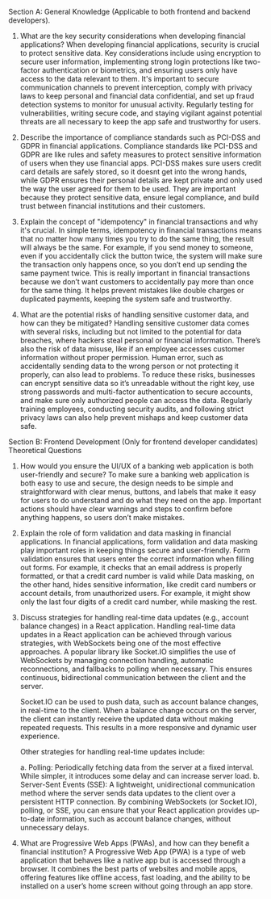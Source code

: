 Section A: General Knowledge (Applicable to both frontend and backend developers).

1. What are the key security considerations when developing financial applications?
   When developing financial applications, security is crucial to protect sensitive data. Key considerations include using encryption to secure user information, implementing strong login protections like two-factor authentication or biometrics, and ensuring users only have access to the data relevant to them. It's important to secure communication channels to prevent interception, comply with privacy laws to keep personal and financial data confidential, and set up fraud detection systems to monitor for unusual activity. Regularly testing for vulnerabilities, writing secure code, and staying vigilant against potential threats are all necessary to keep the app safe and trustworthy for users.

2. Describe the importance of compliance standards such as PCI-DSS and GDPR in financial applications.
   Compliance standards like PCI-DSS and GDPR are like rules and safety measures to protect sensitive information of users when they use financial apps.
   PCI-DSS makes sure users credit card details are safely stored, so it doesnt get into the wrong hands, while GDPR ensures their personal details are kept private and only used the way the user agreed for them to be used.
   They are important because they protect sensitive data, ensure legal compliance, and build trust between financial institutions and their customers.

3. Explain the concept of "idempotency" in financial transactions and why it's crucial.
   In simple terms, idempotency in financial transactions means that no matter how many times you try to do the same thing, the result will always be the same. For example, if you send money to someone, even if you accidentally click the button twice, the system will make sure the transaction only happens once, so you don’t end up sending the same payment twice.
   This is really important in financial transactions because we don’t want customers to accidentally pay more than once for the same thing. It helps prevent mistakes like double charges or duplicated payments, keeping the system safe and trustworthy.

4. What are the potential risks of handling sensitive customer data, and how can they be mitigated?
   Handling sensitive customer data comes with several risks, including but not limited to the potential for data breaches, where hackers steal personal or financial information.
   There’s also the risk of data misuse, like if an employee accesses customer information without proper permission.
   Human error, such as accidentally sending data to the wrong person or not protecting it properly, can also lead to problems.
   To reduce these risks, businesses can encrypt sensitive data so it’s unreadable without the right key, use strong passwords and multi-factor authentication to secure accounts, and make sure only authorized people can access the data.
   Regularly training employees, conducting security audits, and following strict privacy laws can also help prevent mishaps and keep customer data safe.

Section B: Frontend Development (Only for frontend developer candidates)
Theoretical Questions

1. How would you ensure the UI/UX of a banking web application is both user-friendly and secure?
   To make sure a banking web application is both easy to use and secure, the design needs to be simple and straightforward with clear menus, buttons, and labels that make it easy for users to do understand and do what they need on the app.
   Important actions should have clear warnings and steps to confirm before anything happens, so users don’t make mistakes.

2. Explain the role of form validation and data masking in financial applications.
   In financial applications, form validation and data masking play important roles in keeping things secure and user-friendly.
   Form validation ensures that users enter the correct information when filling out forms. For example, it checks that an email address is properly formatted, or that a credit card number is valid while Data masking, on the other hand, hides sensitive information, like credit card numbers or account details, from unauthorized users. For example, it might show only the last four digits of a credit card number, while masking the rest.

3. Discuss strategies for handling real-time data updates (e.g., account balance changes) in a React application.
   Handling real-time data updates in a React application can be achieved through various strategies, with WebSockets being one of the most effective approaches. A popular library like Socket.IO simplifies the use of WebSockets by managing connection handling, automatic reconnections, and fallbacks to polling when necessary. This ensures continuous, bidirectional communication between the client and the server.

   Socket.IO can be used to push data, such as account balance changes, in real-time to the client. When a balance change occurs on the server, the client can instantly receive the updated data without making repeated requests. This results in a more responsive and dynamic user experience.

   Other strategies for handling real-time updates include:

   a. Polling: Periodically fetching data from the server at a fixed interval. While simpler, it introduces some delay and can increase server load.
   b. Server-Sent Events (SSE): A lightweight, unidirectional communication method where the server sends data updates to the client over a persistent HTTP connection.
   By combining WebSockets (or Socket.IO), polling, or SSE, you can ensure that your React application provides up-to-date information, such as account balance changes, without unnecessary delays.

4. What are Progressive Web Apps (PWAs), and how can they benefit a financial institution?
   A Progressive Web App (PWA) is a type of web application that behaves like a native app but is accessed through a browser. It combines the best parts of websites and mobile apps, offering features like offline access, fast loading, and the ability to be installed on a user’s home screen without going through an app store.
